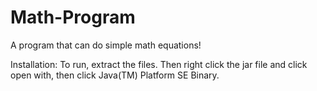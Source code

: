 # Math-Program
A program that can do simple math equations!

Installation: 
To run, extract the files. Then right click the jar file and click open with, then click Java(TM) Platform SE Binary.
